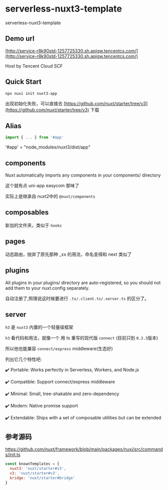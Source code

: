 # serverless-nuxt3-template

serverless-nuxt3-template

## Demo url

[http://service-r8k90std-1257725330.sh.apigw.tencentcs.com/](http://service-r8k90std-1257725330.sh.apigw.tencentcs.com/)

Host by Tencent Cloud SCF

## Quick Start

`npx nuxi init nuxt3-app`

出现初始化失败，可以直接去 [https://github.com/nuxt/starter/tree/v3](https://github.com/nuxt/starter/tree/v3) 下载

## Alias

```js
import { ... } from '#app'

```

'#app' = "node_modules/nuxt3/dist/app"

## components

Nuxt automatically imports any components in your components/ directory

这个就有点 uni-app easycom 那味了

实际上是继承自 nuxt2中的 `@nuxt/components` 

## composables 

新加的文件夹，类似于 `hooks`
## pages

动态路由，抛弃了原先那种 _xx 的用法，命名变得和 next 类似了

## plugins

All plugins in your plugins/ directory are auto-registered, so you should not add them to your nuxt.config separately.

自动注册了,照理说这时候要进行 `.ts/.client.ts/.server.ts` 的区分了。
## server

`h3` 是 `nuxt3` 内置的一个轻量级框架

`h3` 看代码和用法，就像一个 用 ts 重写的现代版 `connect` (目前只到 `0.3.3`版本)

所以他也能兼容 `connect/express` middleware(生态好)

列出它几个特性吧:

✔️  Portable: Works perfectly in Serverless, Workers, and Node.js

✔️  Compatible: Support connect/express middleware

✔️  Minimal: Small, tree-shakable and zero-dependency

✔️  Modern: Native promise support

✔️  Extendable: Ships with a set of composable utilities but can be extended
## 参考源码

https://github.com/nuxt/framework/blob/main/packages/nuxi/src/commands/init.ts

```js
const knownTemplates = {
  nuxt3: 'nuxt/starter#v3',
  v3: 'nuxt/starter#v3',
  bridge: 'nuxt/starter#bridge'
}
```
